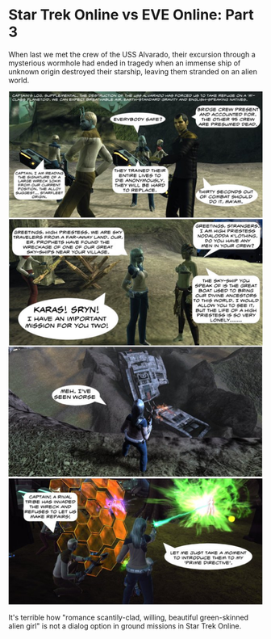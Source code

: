 # Star Trek Online vs EVE Online: Part 3

When last we met the crew of the USS Alvarado, their excursion through a mysterious wormhole had ended in tragedy when an immense ship of unknown origin destroyed their starship, leaving them stranded on an alien world.

![](../uploads/2010/02/comic3.jpg "Star Trek Online vs EVE Online: Part 3")

It's terrible how "romance scantily-clad, willing, beautiful green-skinned alien girl" is not a dialog option in ground missions in Star Trek Online.
